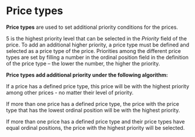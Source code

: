 # Price types

**Price types** are used to set additional priority conditions for the prices. 

5 is the highest priority level that can be selected in the *Priority* field of the price. To add an additional higher priority, a price type must be defined and selected as a price type of the price. Priorities among the different price types are set by filling a number in the ordinal position field in the definition of the price type – the lower the number, the higher the priority.


**Price types add additional priority under the following algorithm:**

If a price has a defined price type, this price will be with the highest priority among other prices - no matter their level of priority. 

If more than one price has a defined price type, the price with the price type that has the lowest ordinal position will be with the highest priority.

If more than one price has a defined price type and their price types have equal ordinal positions, the price with the highest priority will be selected.
